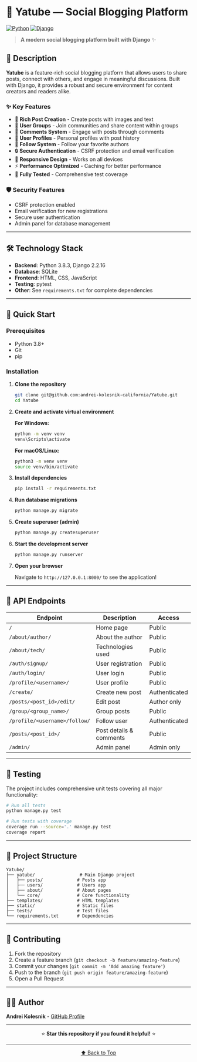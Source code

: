 <a id="top"></a>
# 🚀 Yatube — Social Blogging Platform

[![Python](https://img.shields.io/badge/Python-3.8.3-blue.svg)](https://www.python.org/)
[![Django](https://img.shields.io/badge/Django-2.2.16-green.svg)](https://www.djangoproject.com/)

> **A modern social blogging platform built with Django** ✨

## 📖 Description

**Yatube** is a feature-rich social blogging platform that allows users to share posts, connect with others, and engage in meaningful discussions. Built with Django, it provides a robust and secure environment for content creators and readers alike.

### ✨ Key Features

- 📝 **Rich Post Creation** - Create posts with images and text
- 👥 **User Groups** - Join communities and share content within groups
- 💬 **Comments System** - Engage with posts through comments
- 👤 **User Profiles** - Personal profiles with post history
- 🔔 **Follow System** - Follow your favorite authors
- 🔒 **Secure Authentication** - CSRF protection and email verification
- 📱 **Responsive Design** - Works on all devices
- ⚡ **Performance Optimized** - Caching for better performance
- 🧪 **Fully Tested** - Comprehensive test coverage

### 🛡️ Security Features

- CSRF protection enabled
- Email verification for new registrations
- Secure user authentication
- Admin panel for database management

---

## 🛠️ Technology Stack

- **Backend**: Python 3.8.3, Django 2.2.16
- **Database**: SQLite
- **Frontend**: HTML, CSS, JavaScript
- **Testing**: pytest
- **Other**: See `requirements.txt` for complete dependencies

---

## 🚀 Quick Start

### Prerequisites

- Python 3.8+
- Git
- pip

### Installation

1. **Clone the repository**
   ```bash
   git clone git@github.com:andrei-kolesnik-california/Yatube.git
   cd Yatube
   ```

2. **Create and activate virtual environment**
   
   **For Windows:**
   ```bash
   python -m venv venv
   venv\Scripts\activate
   ```
   
   **For macOS/Linux:**
   ```bash
   python3 -m venv venv
   source venv/bin/activate
   ```

3. **Install dependencies**
   ```bash
   pip install -r requirements.txt
   ```

4. **Run database migrations**
   ```bash
   python manage.py migrate
   ```

5. **Create superuser (admin)**
   ```bash
   python manage.py createsuperuser
   ```

6. **Start the development server**
   ```bash
   python manage.py runserver
   ```

7. **Open your browser**
   
   Navigate to `http://127.0.0.1:8000/` to see the application!

---

## 📍 API Endpoints

| Endpoint | Description | Access |
|----------|-------------|---------|
| `/` | Home page | Public |
| `/about/author/` | About the author | Public |
| `/about/tech/` | Technologies used | Public |
| `/auth/signup/` | User registration | Public |
| `/auth/login/` | User login | Public |
| `/profile/<username>/` | User profile | Public |
| `/create/` | Create new post | Authenticated |
| `/posts/<post_id>/edit/` | Edit post | Author only |
| `/group/<group_name>/` | Group posts | Public |
| `/profile/<username>/follow/` | Follow user | Authenticated |
| `/posts/<post_id>/` | Post details & comments | Public |
| `/admin/` | Admin panel | Admin only |

---

## 🧪 Testing

The project includes comprehensive unit tests covering all major functionality:

```bash
# Run all tests
python manage.py test

# Run tests with coverage
coverage run --source='.' manage.py test
coverage report
```

---

## 📁 Project Structure

```
Yatube/
├── yatube/                 # Main Django project
│   ├── posts/             # Posts app
│   ├── users/             # Users app
│   ├── about/             # About pages
│   └── core/              # Core functionality
├── templates/             # HTML templates
├── static/                # Static files
├── tests/                 # Test files
└── requirements.txt       # Dependencies
```

---

## 🤝 Contributing

1. Fork the repository
2. Create a feature branch (`git checkout -b feature/amazing-feature`)
3. Commit your changes (`git commit -m 'Add amazing feature'`)
4. Push to the branch (`git push origin feature/amazing-feature`)
5. Open a Pull Request

---

## 👨‍💻 Author

**Andrei Kolesnik** - [GitHub Profile](https://github.com/andrei-kolesnik-california)

---

<div align="center">

⭐ **Star this repository if you found it helpful!** ⭐

</div>

---

<div align="center">

[⬆️ Back to Top](#top)

</div>
